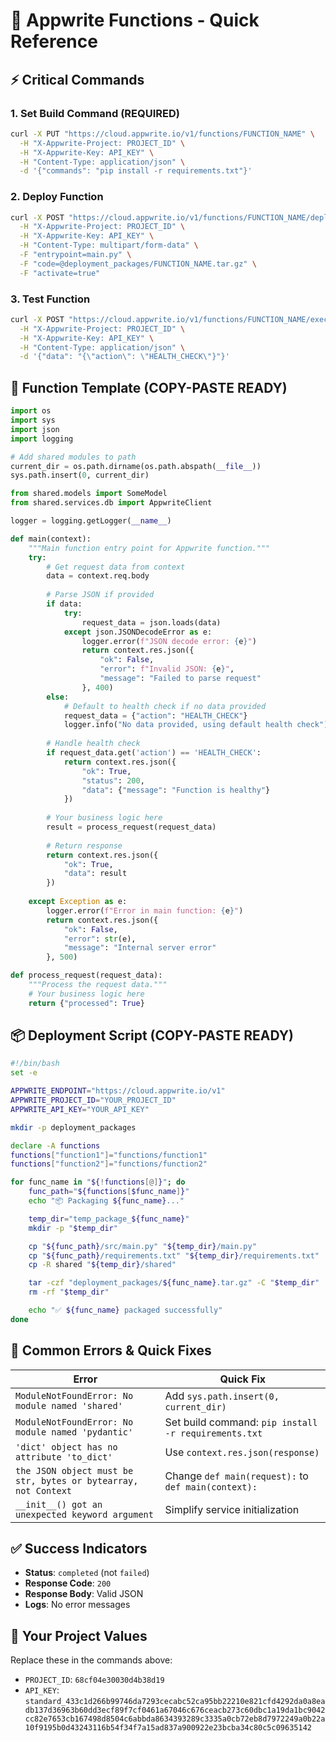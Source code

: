 # 🚀 Appwrite Functions - Quick Reference

## ⚡ Critical Commands

### 1. Set Build Command (REQUIRED)
```bash
curl -X PUT "https://cloud.appwrite.io/v1/functions/FUNCTION_NAME" \
  -H "X-Appwrite-Project: PROJECT_ID" \
  -H "X-Appwrite-Key: API_KEY" \
  -H "Content-Type: application/json" \
  -d '{"commands": "pip install -r requirements.txt"}'
```

### 2. Deploy Function
```bash
curl -X POST "https://cloud.appwrite.io/v1/functions/FUNCTION_NAME/deployments" \
  -H "X-Appwrite-Project: PROJECT_ID" \
  -H "X-Appwrite-Key: API_KEY" \
  -H "Content-Type: multipart/form-data" \
  -F "entrypoint=main.py" \
  -F "code=@deployment_packages/FUNCTION_NAME.tar.gz" \
  -F "activate=true"
```

### 3. Test Function
```bash
curl -X POST "https://cloud.appwrite.io/v1/functions/FUNCTION_NAME/executions" \
  -H "X-Appwrite-Project: PROJECT_ID" \
  -H "X-Appwrite-Key: API_KEY" \
  -H "Content-Type: application/json" \
  -d '{"data": "{\"action\": \"HEALTH_CHECK\"}"}'
```

## 🔧 Function Template (COPY-PASTE READY)

```python
import os
import sys
import json
import logging

# Add shared modules to path
current_dir = os.path.dirname(os.path.abspath(__file__))
sys.path.insert(0, current_dir)

from shared.models import SomeModel
from shared.services.db import AppwriteClient

logger = logging.getLogger(__name__)

def main(context):
    """Main function entry point for Appwrite function."""
    try:
        # Get request data from context
        data = context.req.body
        
        # Parse JSON if provided
        if data:
            try:
                request_data = json.loads(data)
            except json.JSONDecodeError as e:
                logger.error(f"JSON decode error: {e}")
                return context.res.json({
                    "ok": False,
                    "error": f"Invalid JSON: {e}",
                    "message": "Failed to parse request"
                }, 400)
        else:
            # Default to health check if no data provided
            request_data = {"action": "HEALTH_CHECK"}
            logger.info("No data provided, using default health check")
        
        # Handle health check
        if request_data.get('action') == 'HEALTH_CHECK':
            return context.res.json({
                "ok": True,
                "status": 200,
                "data": {"message": "Function is healthy"}
            })
        
        # Your business logic here
        result = process_request(request_data)
        
        # Return response
        return context.res.json({
            "ok": True,
            "data": result
        })
        
    except Exception as e:
        logger.error(f"Error in main function: {e}")
        return context.res.json({
            "ok": False,
            "error": str(e),
            "message": "Internal server error"
        }, 500)

def process_request(request_data):
    """Process the request data."""
    # Your business logic here
    return {"processed": True}
```

## 📦 Deployment Script (COPY-PASTE READY)

```bash
#!/bin/bash
set -e

APPWRITE_ENDPOINT="https://cloud.appwrite.io/v1"
APPWRITE_PROJECT_ID="YOUR_PROJECT_ID"
APPWRITE_API_KEY="YOUR_API_KEY"

mkdir -p deployment_packages

declare -A functions
functions["function1"]="functions/function1"
functions["function2"]="functions/function2"

for func_name in "${!functions[@]}"; do
    func_path="${functions[$func_name]}"
    echo "📦 Packaging ${func_name}..."

    temp_dir="temp_package_${func_name}"
    mkdir -p "$temp_dir"

    cp "${func_path}/src/main.py" "${temp_dir}/main.py"
    cp "${func_path}/requirements.txt" "${temp_dir}/requirements.txt"
    cp -R shared "${temp_dir}/shared"

    tar -czf "deployment_packages/${func_name}.tar.gz" -C "$temp_dir" .
    rm -rf "$temp_dir"

    echo "✅ ${func_name} packaged successfully"
done
```

## 🚨 Common Errors & Quick Fixes

| Error | Quick Fix |
|-------|-----------|
| `ModuleNotFoundError: No module named 'shared'` | Add `sys.path.insert(0, current_dir)` |
| `ModuleNotFoundError: No module named 'pydantic'` | Set build command: `pip install -r requirements.txt` |
| `'dict' object has no attribute 'to_dict'` | Use `context.res.json(response)` |
| `the JSON object must be str, bytes or bytearray, not Context` | Change `def main(request):` to `def main(context):` |
| `__init__() got an unexpected keyword argument` | Simplify service initialization |

## ✅ Success Indicators

- **Status**: `completed` (not `failed`)
- **Response Code**: `200`
- **Response Body**: Valid JSON
- **Logs**: No error messages

## 🎯 Your Project Values

Replace these in the commands above:
- `PROJECT_ID`: `68cf04e30030d4b38d19`
- `API_KEY`: `standard_433c1d266b99746da7293cecabc52ca95bb22210e821cfd4292da0a8eadb137d36963b60dd3ecf89f7cf0461a67046c676ceacb273c60dbc1a19da1bc9042cc82e7653cb167498d8504c6abbda8634393289c3335a0cb72eb8d7972249a0b22a10f9195b0d43243116b54f34f7a15ad837a900922e23bcba34c80c5c09635142`

